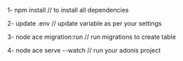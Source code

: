 1- npm install  // to install all dependencies

2- update .env  // update variable as per your settings

3- node ace migration:run  // run migrations to create table

4- node ace serve --watch  // run your adonis project